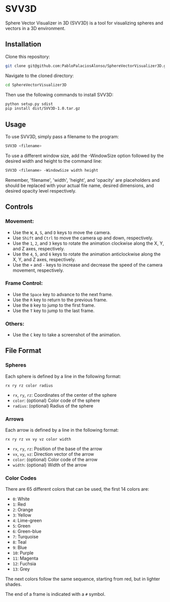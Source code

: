 # SVV3D
Sphere Vector Visualizer in 3D (SVV3D) is a tool for visualizing spheres and vectors in a 3D environment.

## Installation

Clone this repository:

```bash
git clone git@github.com:PabloPalaciosAlonso/SphereVectorVisualizer3D.git
```

Navigate to the cloned directory:

```bash
cd SphereVectorVisualizer3D
```

Then use the following commands to install SVV3D:

```bash
python setup.py sdist
pip install dist/SVV3D-1.0.tar.gz
```

## Usage
To use SVV3D, simply pass a filename to the program:

```bash
SVV3D <filename>
```

To use a different window size, add the  -WindowSize option followed by the desired width and height to the command line:

```bash
SVV3D <filename> -WindowSize width height
```

Remember, 'filename', 'width', 'height', and 'opacity' are placeholders and should be replaced with your actual file name, desired dimensions, and desired opacity level respectively.


## Controls
### Movement:
- Use the `W`, `A`, `S`, and `D` keys to move the camera.
- Use `Shift` and `Ctrl` to move the camera up and down, respectively.
- Use the `1`, `2`, and `3` keys to rotate the animation clockwise along the X, Y, and Z axes, respectively.
- Use the `4`, `5`, and `6` keys to rotate the animation anticlockwise along the X, Y, and Z axes, respectively.
- Use the `+` and `-` keys to increase and decrease the speed of the camera movement, respectively.

### Frame Control:
- Use the `Space` key to advance to the next frame.
- Use the `R` key to return to the previous frame.
- Use the `B` key to jump to the first frame.
- Use the `T` key to jump to the last frame.

### Others:
- Use the `C` key to take a screenshot of the animation.

## File Format
### Spheres
Each sphere is defined by a line in the following format:
```
rx ry rz color radius
```
- `rx`, `ry`, `rz`: Coordinates of the center of the sphere
- `color`: (optional) Color code of the sphere
- `radius`: (optional) Radius of the sphere

### Arrows
Each arrow is defined by a line in the following format:
```
rx ry rz vx vy vz color width
```
- `rx`, `ry`, `rz`: Position of the base of the arrow
- `vx`, `vy`, `vz`: Direction vector of the arrow
- `color`: (optional) Color code of the arrow
- `width`: (optional) Width of the arrow

### Color Codes
There are 65 different colors that can be used, the first 14 colors are:
- `0`: White
- `1`: Red
- `2`: Orange
- `3`: Yellow
- `4`: Lime-green
- `5`: Green
- `6`: Green-blue
- `7`: Turquoise
- `8`: Teal
- `9`: Blue
- `10`: Purple
- `11`: Magenta
- `12`: Fuchsia
- `13`: Grey

The next colors follow the same sequence, starting from red, but in lighter shades.

The end of a frame is indicated with a `#` symbol.

